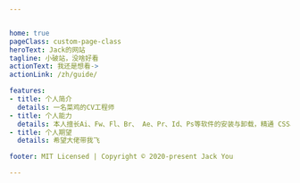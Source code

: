 ```yaml
---


home: true
pageClass: custom-page-class
heroText: Jack的网站
tagline: 小破站，没啥好看
actionText: 我还是想看->
actionLink: /zh/guide/

features:
- title: 个人简介
  details: 一名菜鸡的CV工程师
- title: 个人能力
  details: 本人擅长Ai、Fw、Fl、Br、 Ae、Pr、Id、Ps等软件的安装与卸载，精通 CSS、JavaScript、PHP、ASP、C、C＋＋、 C#、Java、Ruby、Perl、Lisp、python、 Objective-C、ActionScript、Pascal等单词拼写，熟悉Windows、Linux、Mac、 Android、IOS、WP8等系统的开关机……
- title: 个人期望
  details: 希望大佬带我飞 

footer: MIT Licensed | Copyright © 2020-present Jack You

---
```

